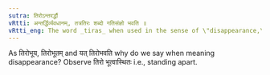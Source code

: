 ```yaml
---
sutra: तिरोऽन्तरर्द्धौ
vRtti: अन्तर्द्धिर्व्यवधानम्, तत्रतिरः शब्दो गतिसंज्ञो भवति ॥
vRtti_eng: The word _tiras_ when used in the sense of \"disappearance,\" is called _gati_ when in composition with a verb.
---
```

As तिरोभूय, तिरोभूतम् and यत् तिरोभवति why do we say when meaning disappearance? Observe तिरो भूत्वास्थितः i.e., standing apart.
